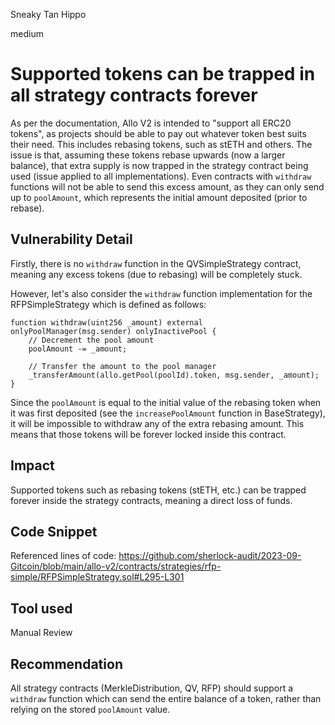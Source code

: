 Sneaky Tan Hippo

medium

# Supported tokens can be trapped in all strategy contracts forever

As per the documentation, Allo V2 is intended to "support all ERC20 tokens", as projects should be able to pay out whatever token best suits their need. This includes rebasing tokens, such as stETH and others. The issue is that, assuming these tokens rebase upwards (now a larger balance), that extra supply is now trapped in the strategy contract being used (issue applied to all implementations). Even contracts with `withdraw` functions will not be able to send this excess amount, as they can only send up to `poolAmount`, which represents the initial amount deposited (prior to rebase).

## Vulnerability Detail

Firstly, there is no `withdraw` function in the QVSimpleStrategy contract, meaning any excess tokens (due to rebasing) will be completely stuck.

However, let's also consider the `withdraw` function implementation for the RFPSimpleStrategy which is defined as follows:
```solidity
function withdraw(uint256 _amount) external onlyPoolManager(msg.sender) onlyInactivePool {
    // Decrement the pool amount
    poolAmount -= _amount;

    // Transfer the amount to the pool manager
    _transferAmount(allo.getPool(poolId).token, msg.sender, _amount);
}
```

Since the `poolAmount` is equal to the initial value of the rebasing token when it was first deposited (see the `increasePoolAmount` function in BaseStrategy), it will be impossible to withdraw any of the extra rebasing amount. This means that those tokens will be forever locked inside this contract.

## Impact

Supported tokens such as rebasing tokens (stETH, etc.) can be trapped forever inside the strategy contracts, meaning a direct loss of funds.

## Code Snippet

Referenced lines of code:
https://github.com/sherlock-audit/2023-09-Gitcoin/blob/main/allo-v2/contracts/strategies/rfp-simple/RFPSimpleStrategy.sol#L295-L301

## Tool used

Manual Review

## Recommendation

All strategy contracts (MerkleDistribution, QV, RFP) should support a `withdraw` function which can send the entire balance of a token, rather than relying on the stored `poolAmount` value.